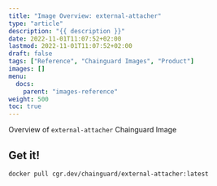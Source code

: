 ```yaml
---
title: "Image Overview: external-attacher"
type: "article"
description: "{{ description }}"
date: 2022-11-01T11:07:52+02:00
lastmod: 2022-11-01T11:07:52+02:00
draft: false
tags: ["Reference", "Chainguard Images", "Product"]
images: []
menu:
  docs:
    parent: "images-reference"
weight: 500
toc: true
---
```


Overview of `external-attacher` Chainguard Image


## Get it!

```
docker pull cgr.dev/chainguard/external-attacher:latest
```

